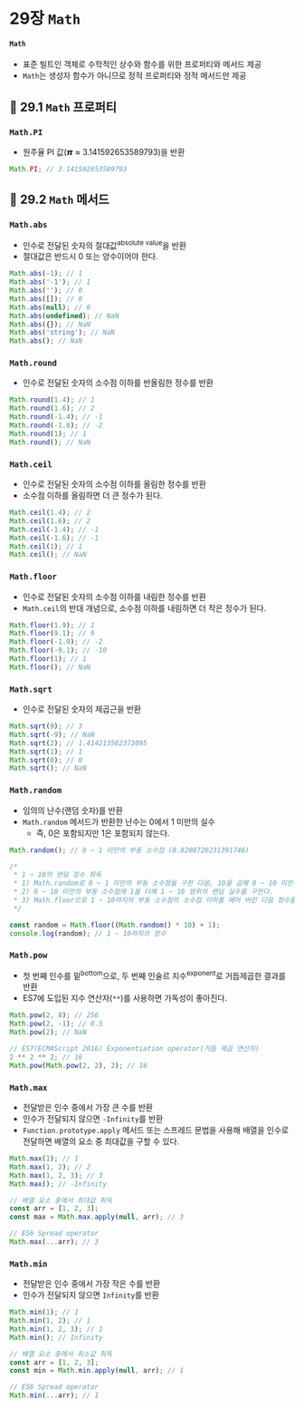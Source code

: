 # 29장 `Math`

#### `Math`
- 표준 빌트인 객체로 수학적인 상수와 함수를 위한 프로퍼티와 메서드 제공
- `Math`는 생성자 함수가 아니므로 정적 프로퍼티와 정적 메서드만 제공

## 📂 29.1 `Math` 프로퍼티
### `Math.PI`
- 원주율 PI 값(𝞹 ≈ 3.141592653589793)을 반환

```javascript
Math.PI; // 3.141592653589793
```

## 📂 29.2 `Math` 메서드
### `Math.abs`
- 인수로 전달된 숫자의 절대값<sup>absolute value</sup>을 반환
- 절대값은 반드시 0 또는 양수이어야 한다.

```javascript
Math.abs(-1); // 1
Math.abs('-1'); // 1
Math.abs(''); // 0
Math.abs([]); // 0
Math.abs(null); // 0
Math.abs(undefined); // NaN
Math.abs({}); // NaN
Math.abs('string'); // NaN
Math.abs(); // NaN
```

### `Math.round`
- 인수로 전달된 숫자의 소수점 이하를 반올림한 정수를 반환

```javascript
Math.round(1.4); // 1
Math.round(1.6); // 2
Math.round(-1.4); // -1
Math.round(-1.6); // -2
Math.round(1); // 1
Math.round(); // NaN
```

### `Math.ceil`
- 인수로 전달된 숫자의 소수점 이하를 올림한 정수를 반환
- 소수점 이하를 올림하면 더 큰 정수가 된다.

```javascript
Math.ceil(1.4); // 2
Math.ceil(1.6); // 2
Math.ceil(-1.4); // -1
Math.ceil(-1.6); // -1
Math.ceil(1); // 1
Math.ceil(); // NaN
```

### `Math.floor`
- 인수로 전달된 숫자의 소수점 이하를 내림한 정수를 반환
- `Math.ceil`의 반대 개념으로, 소수점 이하를 내림하면 더 작은 정수가 된다.

```javascript
Math.floor(1.9); // 1
Math.floor(9.1); // 9
Math.floor(-1.9); // -2
Math.floor(-9.1); // -10
Math.floor(1); // 1
Math.floor(); // NaN
```

### `Math.sqrt`
- 인수로 전달된 숫자의 제곱근을 반환

```javascript
Math.sqrt(9); // 3
Math.sqrt(-9); // NaN
Math.sqrt(2); // 1.414213562373095
Math.sqrt(1); // 1
Math.sqrt(0); // 0
Math.sqrt(); // NaN
```

### `Math.random`
- 임의의 난수(랜덤 숫자)를 반환
- `Math.random` 메서드가 반환한 난수는 0에서 1 미만의 실수
  - 즉, 0은 포함되지만 1은 포함되지 않는다.

```javascript
Math.random(); // 0 ~ 1 미만의 부동 소수점 (0.8208720231391746)

/*
 * 1 ~ 10의 랜덤 정수 취득
 * 1) Math.random로 0 ~ 1 미만의 부동 소수점을 구한 다음, 10을 곱해 0 ~ 10 미만의 부동 소수점을 구한다.
 * 2) 0 ~ 10 미만의 부동 소수점에 1을 더해 1 ~ 10 범위의 랜덤 실수를 구한다.
 * 3) Math.floor으로 1 ~ 10까지의 부동 소수점의 소수점 이하를 떼어 버린 다음 정수를 반환한다.
 */

const random = Math.floor((Math.random() * 10) + 1);
console.log(random); // 1 ~ 10까지의 정수
```

### `Math.pow`
- 첫 번째 인수를 밑<sup>bottom</sup>으로, 두 번째 인술르 지수<sup>exponent</sup>로 거듭제곱한 결과를 반환
- ES7에 도입된 지수 연산자(`**`)를 사용하면 가독성이 좋아진다.

```javascript
Math.pow(2, 8); // 256
Math.pow(2, -1); // 0.5
Math.pow(2); // NaN

// ES7(ECMAScript 2016) Exponentiation operator(거듭 제곱 연산자)
2 ** 2 ** 2; // 16
Math.pow(Math.pow(2, 2), 2); // 16
```

### `Math.max`
- 전달받은 인수 중에서 가장 큰 수를 반환
- 인수가 전달되지 않으면 `-Infinity`를 반환
- `Function.prototype.apply` 메서드 또는 스프레드 문법을 사용해 배열을 인수로 전달하면 배열의 요소 중 최대값을 구할 수 있다.

```javascript
Math.max(1); // 1
Math.max(1, 2); // 2
Math.max(1, 2, 3); // 3
Math.max(); // -Infinity

// 배열 요소 중에서 최대값 취득
const arr = [1, 2, 3];
const max = Math.max.apply(null, arr); // 3

// ES6 Spread operator
Math.max(...arr); // 3
```

### `Math.min`
- 전달받은 인수 중에서 가장 작은 수를 반환
- 인수가 전달되지 않으면 `Infinity`를 반환

```javascript
Math.min(1); // 1
Math.min(1, 2); // 1
Math.min(1, 2, 3); // 1
Math.min(); // Infinity

// 배열 요소 중에서 최소값 취득
const arr = [1, 2, 3];
const min = Math.min.apply(null, arr); // 1

// ES6 Spread operator
Math.min(...arr); // 1
```